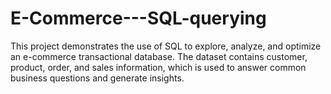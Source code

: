 # E-Commerce---SQL-querying
This project demonstrates the use of SQL to explore, analyze, and optimize an e-commerce transactional database. The dataset contains customer, product, order, and sales information, which is used to answer common business questions and generate insights.
